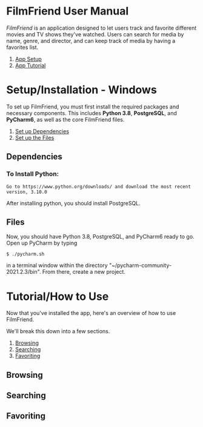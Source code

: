 # FilmFriend User Manual
_FilmFriend_ is an application designed to let users track and favorite different movies and TV shows they've watched. Users can search for media by name, genre, and director, and can keep track of media by having a favorites list. 


1. [App Setup](#setupinstallation)
2. [App Tutorial](#tutorialhow-to-use)

# Setup/Installation - Windows
To set up FilmFriend, you must first install the required packages and necessary components. 
This includes **Python 3.8**, **PostgreSQL**, and **PyCharm6**, as well as the core FilmFriend files. 
1. [Set up Dependencies](#dependencies)
2. [Set up the Files](#files)


## Dependencies

### To Install Python: 
```
Go to https://www.python.org/downloads/ and download the most recent version, 3.10.0
```
After installing python, you should install PostgreSQL. 

## Files
Now, you should have Python 3.8, PostgreSQL, and PyCharm6 ready to go. 
Open up PyCharm by typing
```
$ ./pycharm.sh
```
in a terminal window within the directory "~/pycharm-community-2021.2.3/bin". 
From there, create a new project. 

# Tutorial/How to Use
Now that you've installed the app, here's an overview of how to use FilmFriend. 

We'll break this down into a few sections.

1. [Browsing](#browsing)
2. [Searching](#searching)
3. [Favoriting](#favoriting)

## Browsing

## Searching

## Favoriting
